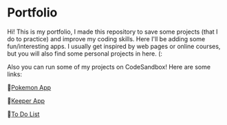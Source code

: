 #  Portfolio
Hi! This is my portfolio, I made this repository to save some projects (that I do to practice) and improve my coding skills. Here I'll be adding some fun/interesting apps. I usually get inspired by web pages or online courses, but you will also find some personal projects in here. (:


Also you can run some of my projects on CodeSandbox! Here are some links:

:tiger:[Pokemon App](https://codesandbox.io/s/pokemonapp-pokedux-0xkl25?file=/public/index.html)

:notebook:[Keeper App](https://codesandbox.io/s/keeper-app-jnn9zk)

:memo:[To Do List](https://codesandbox.io/s/to-do-list-y0cdbs)
